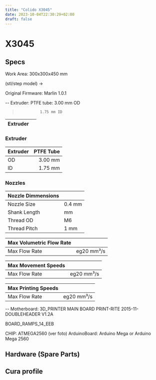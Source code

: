 ```yaml
---
title: "Colido X3045"
date: 2023-10-04T22:30:29+02:00
draft: false
---
```


# X3045
## Specs

Work Area: 300x300x450 mm

(stl/step model) ->

Original Firmware: Marlin 1.0.1

-- Extruder:
	PTFE tube:	3.00 mm OD  
>				1.75 mm ID

| Extruder |  |
| -------- | --------- |

### Extruder
| Extruder | PTFE Tube |
| -------- | ---------: |
| OD  | 3.00 mm |
| ID  | 1.75 mm |

### Nozzles
| Nozzle Dimmensions | |
| -------- | --------- |
| Nozzle Size   | 0.4 mm |
| Shank Length  |  mm |
| Thread OD  |  M6 |
| Thread Pitch  | 1 mm |

| Max Volumetric Flow Rate | |
| -------- | --------- |
| Max Flow Rate | eg20 mm³/s |

| Max Movement Speeds | |
| --------- | --------- |
| Max Flow Rate | eg20 mm³/s |

| Max Printing Speeds | |
| --------- | --------- |
| Max Flow Rate | eg20 mm³/s |

-- Motherboard:
3D_PRINTER MAIN BOARD
PRINT-RITE 2015-11-
DOUBLEHEADER V1.2A

BOARD_RAMPS_14_EEB

CHIP: ATMEGA2560 (ver foto)
ArduinoBoard: Arduino Mega or Arduino Mega 2560

## Hardware (Spare Parts)
## Cura profile

